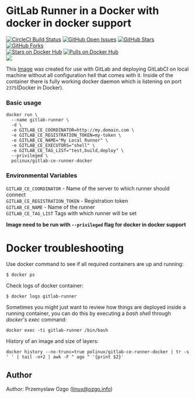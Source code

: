 # GitLab Runner in a Docker with docker in docker support

[![CircleCI Build Status](https://img.shields.io/circleci/project/pozgo/docker-gitlab-ce-runner-docker/master.svg)](https://circleci.com/gh/pozgo/docker-gitlab-ce-runner-docker/tree/master)
[![GitHub Open Issues](https://img.shields.io/github/issues/pozgo/docker-gitlab-ce-runner-docker.svg)](https://github.com/pozgo/docker-gitlab-ce-runner-docker/issues)
[![GitHub Stars](https://img.shields.io/github/stars/pozgo/docker-gitlab-ce-runner-docker.svg)](https://github.com/pozgo/docker-gitlab-ce-runner-docker)
[![GitHub Forks](https://img.shields.io/github/forks/pozgo/docker-gitlab-ce-runner-docker.svg)](https://github.com/pozgo/docker-gitlab-ce-runner-docker-docker)  
[![Stars on Docker Hub](https://img.shields.io/docker/stars/pozgo/docker-gitlab-ce-runner-docker.svg)](https://hub.docker.com/r/pozgo/docker-gitlab-ce-runner-docker)
[![Pulls on Docker Hub](https://img.shields.io/docker/pulls/pozgo/docker-gitlab-ce-runner-docker.svg)](https://hub.docker.com/r/pozgo/docker-gitlab-ce-runner-docker)  
[![](https://images.microbadger.com/badges/image/polinux/gitlab-ce-runner-docker.svg)](http://microbadger.com/images/polinux/gitlab-ce-runner-docker)  


This [Image]() was created for use with GitLab and deploying GitLabCI on local machine without all configuration hell that comes with it. Inside of the container there is fully working docker daemon which is listening on port `2375`(Docker in Docker).

### Basic usage

    docker run \
      --name gitlab-runner \
      -d \
      -e GITLAB_CE_COORDINATOR=http://my.domain.com \
      -e GITLAB_CE_REGISTRATION_TOKEN=my-token \
      -e GITLAB_CE_NAME="My Local Runner" \
      -e GITLAB_CE_EXECUTORS="shell" \
      -e GITLAB_CE_TAG_LIST="test,build,deploy" \
      --privileged \
      polinux/gitlab-ce-runner-docker


### Environmental Variables

`GITLAB_CE_COORDINATOR` - Name of the server to which runner should connect  
`GITLAB_CE_REGISTRATION_TOKEN` - Registration token  
`GITLAB_CE_NAME` - Name of the runner  
`GITLAB_CE_TAG_LIST` Tags with which runner will be set

**Image need to be run with `--privileged` flag for docker in docker support**

Docker troubleshooting
======================

Use docker command to see if all required containers are up and running:
```
$ docker ps
```

Check logs of docker container:
```
$ docker logs gitlab-runner
```

Sometimes you might just want to review how things are deployed inside a running
 container, you can do this by executing a _bash shell_ through _docker's
 exec_ command:
```
docker exec -ti gitlab-runner /bin/bash
```

History of an image and size of layers:
```
docker history --no-trunc=true polinux/gitlab-ce-runner-docker | tr -s ' ' | tail -n+2 | awk -F " ago " '{print $2}'
```

## Author

Author: Przemyslaw Ozgo (<linux@ozgo.info>)
